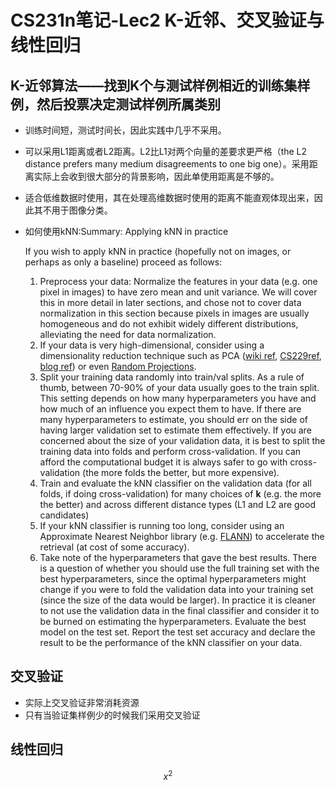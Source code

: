 # CS231n笔记-Lec2  K-近邻、交叉验证与线性回归 

## K-近邻算法——找到K个与测试样例相近的训练集样例，然后投票决定测试样例所属类别

- 训练时间短，测试时间长，因此实践中几乎不采用。

- 可以采用L1距离或者L2距离。L2比L1对两个向量的差要求更严格（the L2 distance prefers many medium disagreements to one big one）。采用距离实际上会收到很大部分的背景影响，因此单使用距离是不够的。

- 适合低维数据时使用，其在处理高维数据时使用的距离不能直观体现出来，因此其不用于图像分类。

- 如何使用kNN:Summary: Applying kNN in practice

  If you wish to apply kNN in practice (hopefully not on images, or perhaps as only a baseline) proceed as follows:

  1. Preprocess your data: Normalize the features in your data (e.g. one pixel in images) to have zero mean and unit variance. We will cover this in more detail in later sections, and chose not to cover data normalization in this section because pixels in images are usually homogeneous and do not exhibit widely different distributions, alleviating the need for data normalization.
  2. If your data is very high-dimensional, consider using a dimensionality reduction technique such as PCA ([wiki ref](http://en.wikipedia.org/wiki/Principal_component_analysis), [CS229ref](http://cs229.stanford.edu/notes/cs229-notes10.pdf), [blog ref](http://www.bigdataexaminer.com/understanding-dimensionality-reduction-principal-component-analysis-and-singular-value-decomposition/)) or even [Random Projections](http://scikit-learn.org/stable/modules/random_projection.html).
  3. Split your training data randomly into train/val splits. As a rule of thumb, between 70-90% of your data usually goes to the train split. This setting depends on how many hyperparameters you have and how much of an influence you expect them to have. If there are many hyperparameters to estimate, you should err on the side of having larger validation set to estimate them effectively. If you are concerned about the size of your validation data, it is best to split the training data into folds and perform cross-validation. If you can afford the computational budget it is always safer to go with cross-validation (the more folds the better, but more expensive).
  4. Train and evaluate the kNN classifier on the validation data (for all folds, if doing cross-validation) for many choices of **k** (e.g. the more the better) and across different distance types (L1 and L2 are good candidates)
  5. If your kNN classifier is running too long, consider using an Approximate Nearest Neighbor library (e.g. [FLANN](http://www.cs.ubc.ca/research/flann/)) to accelerate the retrieval (at cost of some accuracy).
  6. Take note of the hyperparameters that gave the best results. There is a question of whether you should use the full training set with the best hyperparameters, since the optimal hyperparameters might change if you were to fold the validation data into your training set (since the size of the data would be larger). In practice it is cleaner to not use the validation data in the final classifier and consider it to be burned on estimating the hyperparameters. Evaluate the best model on the test set. Report the test set accuracy and declare the result to be the performance of the kNN classifier on your data.

## 交叉验证

- 实际上交叉验证非常消耗资源
- 只有当验证集样例少的时候我们采用交叉验证

## 线性回归

$$x^2$$